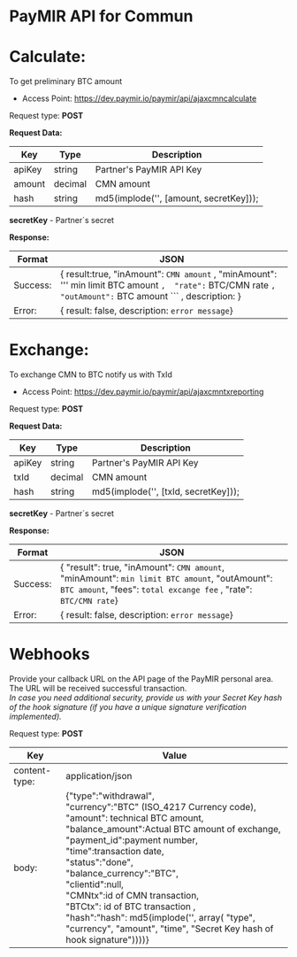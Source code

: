 # PayMIR API for Commun
# Calculate:

To get preliminary BTC amount

* Access Point: https://dev.paymir.io/paymir/api/ajaxcmncalculate

Request type: **POST**

**Request Data:**

Key | Type | Description
----- | ----- | -----
apiKey | string | Partner's PayMIR API Key
amount | decimal | CMN amount
hash | string | md5(implode('', [amount, secretKey]));


**secretKey** - Partner`s secret

**Response:**

Format | JSON
----- | -----
Success: | {   result:true,    "inAmount": ``` CMN amount ``` , "minAmount": ''' min limit BTC amount ``` ,  "rate": ``` BTC/CMN rate ``` ,    "outAmount": ``` BTC amount ``` ,   description: }
Error: | {   result: false,   description: ```error message```}

# Exchange:

To exchange CMN to BTC notify us with TxId  

* Access Point: https://dev.paymir.io/paymir/api/ajaxcmntxreporting

Request type: **POST**

**Request Data:**

Key | Type | Description
----- | ----- | -----
apiKey | string | Partner's PayMIR API Key
txId | decimal | CMN amount
hash | string | md5(implode('', [txId, secretKey]));


**secretKey** - Partner`s secret

**Response:**

Format | JSON
----- | -----
Success: | {    "result": true,    "inAmount": ``` CMN amount ```,    "minAmount": ``` min limit BTC amount ```,    "outAmount": ``` BTC amount ```,    "fees": ``` total excange fee ``` ,    "rate": ``` BTC/CMN rate ```}
Error: | {   result: false,   description: ```error message```}

# Webhooks

Provide your callback URL on the API page of the PayMIR personal area. The URL will be received successful transaction. <br> 
_In case you need additional security, provide us with your Secret Key hash of the hook signature (if you have a unique signature verification implemented)._

Request type: **POST**

Key | Value
---- | -----
content-type: | application/json
body: | {"type":"withdrawal", <br> "currency":"BTC" (ISO_4217 Currency code), <br> "amount": technical BTC amount, <br> "balance_amount":Actual BTC amount of exchange, <br> "payment_id":payment number, <br> "time":transaction date, <br> "status":"done", <br> "balance_currency":"BTC", <br> "clientid":null, <br> "CMNtx":id of CMN transaction, <br> "BTCtx": id of BTC transaction , <br> "hash":"hash": md5(implode('', array( "type", "currency", "amount", "time", "Secret Key hash of hook signature"))))}



